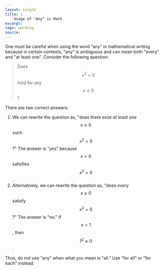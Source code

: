 ```yaml
---
layout: single
title: |
    Usage of "Any" in Math
excerpt: 
tags: wording
source: 
---
```


One must be careful when using the word “any” in mathematical writing because in certain contexts, “any” is ambiguous and can mean both "every" and "at least one". 
Consider the following question: 

> Does $$x^2 = 0$$ hold for _any_ $$x \geq 0$$?

There are two correct answers: 
1. We can rewrite the question as, "does there exist _at least one_ $$x \geq 0$$ such $$x^2 = 0$$?" The answer is "yes" because $$x = 0$$ satisfies $$x^2 = 0$$.
2. Alternatively, we can rewrite the question as, "does _every_ $$x \geq 0$$ satisfy $$x^2 = 0$$?" The answer is "no." If $$x = 1$$, then $$1^2 \neq 0$$.

Thus, do not use "any" when what you mean is "all." Use "for all" or "for each" instead.

<!-- There are, however, times when “any” is unambiguous.
Use "any" to denote an arbitrary choice. E.g., "take any $$x \in \mathbb{R}$$. 
In particular, when combined negation, "not any" clearly means that there are none. . Use "not any" to denote non-existance. 
-->